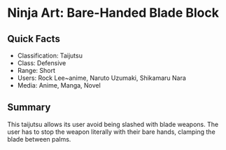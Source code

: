 # Ninja Art: Bare-Handed Blade Block

## Quick Facts
- Classification: Taijutsu
- Class: Defensive
- Range: Short
- Users: Rock Lee~anime, Naruto Uzumaki, Shikamaru Nara
- Media: Anime, Manga, Novel

## Summary
This taijutsu allows its user avoid being slashed with blade weapons. The user has to stop the weapon literally with their bare hands, clamping the blade between palms.
